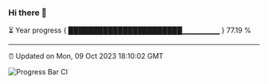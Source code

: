 ### Hi there 👋

⏳ Year progress { ███████████████████████▁▁▁▁▁▁▁ } 77.19 %

---

⏰ Updated on Mon, 09 Oct 2023 18:10:02 GMT

![Progress Bar CI](https://github.com/Shyam-Makwana/GitHub-Actions-Demo/workflows/Progress%20Bar%20CI/badge.svg)
